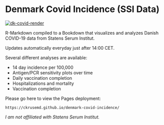 # Denmark Covid Incidence (SSI Data)

[![dk-covid-render](https://github.com/ckrusemd/denmark-covid-incidence/actions/workflows/deploy_bookdown.yml/badge.svg)](https://github.com/ckrusemd/denmark-covid-incidence/actions/workflows/deploy_bookdown.yml)

R-Markdown compiled to a Bookdown that visualizes and analyzes Danish COVID-19 data from Statens Serum Institut.

Updates automatically everyday just after 14:00 CET.

Several different analyses are available:
* 14 day incidence per 100,000
* Antigen/PCR sensitivity plots over time
* Daily vaccination completion
* Hospitalizations and mortality
* Vaccination completion

Please go here to view the Pages deployment:

```
https://ckrusemd.github.io/denmark-covid-incidence/
```

<em>I am not affiliated with Statens Serum Institut.</em>
